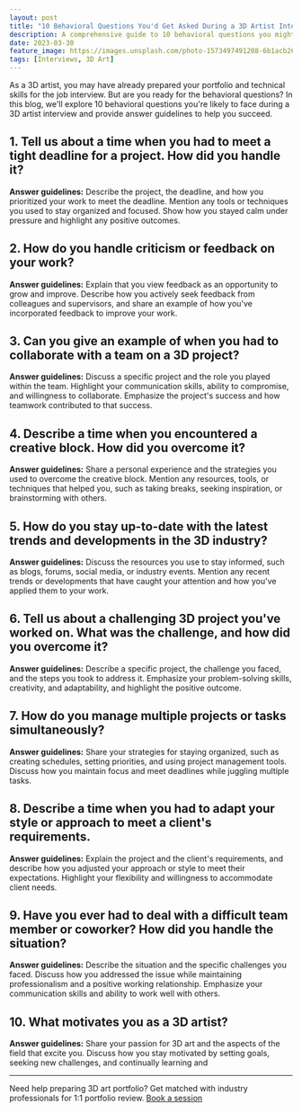 ```yaml
---
layout: post
title: "10 Behavioral Questions You'd Get Asked During a 3D Artist Interview and How to Answer Them"
description: A comprehensive guide to 10 behavioral questions you might face during a 3D artist interview, with answer guidelines to help you make a great impression.
date: 2023-03-30
feature_image: https://images.unsplash.com/photo-1573497491208-6b1acb260507?ixlib=rb-4.0.3&ixid=MnwxMjA3fDB8MHxwaG90by1wYWdlfHx8fGVufDB8fHx8&auto=format&fit=crop&w=2070&q=80
tags: [Interviews, 3D Art]
---
```


As a 3D artist, you may have already prepared your portfolio and technical skills for the job interview. But are you ready for the behavioral questions? In this blog, we'll explore 10 behavioral questions you're likely to face during a 3D artist interview and provide answer guidelines to help you succeed.
<!--more-->

## 1. Tell us about a time when you had to meet a tight deadline for a project. How did you handle it?

**Answer guidelines:** Describe the project, the deadline, and how you prioritized your work to meet the deadline. Mention any tools or techniques you used to stay organized and focused. Show how you stayed calm under pressure and highlight any positive outcomes.

## 2. How do you handle criticism or feedback on your work?

**Answer guidelines:** Explain that you view feedback as an opportunity to grow and improve. Describe how you actively seek feedback from colleagues and supervisors, and share an example of how you've incorporated feedback to improve your work.

## 3. Can you give an example of when you had to collaborate with a team on a 3D project?

**Answer guidelines:** Discuss a specific project and the role you played within the team. Highlight your communication skills, ability to compromise, and willingness to collaborate. Emphasize the project's success and how teamwork contributed to that success.

## 4. Describe a time when you encountered a creative block. How did you overcome it?

**Answer guidelines:** Share a personal experience and the strategies you used to overcome the creative block. Mention any resources, tools, or techniques that helped you, such as taking breaks, seeking inspiration, or brainstorming with others.

## 5. How do you stay up-to-date with the latest trends and developments in the 3D industry?

**Answer guidelines:** Discuss the resources you use to stay informed, such as blogs, forums, social media, or industry events. Mention any recent trends or developments that have caught your attention and how you've applied them to your work.

## 6. Tell us about a challenging 3D project you've worked on. What was the challenge, and how did you overcome it?

**Answer guidelines:** Describe a specific project, the challenge you faced, and the steps you took to address it. Emphasize your problem-solving skills, creativity, and adaptability, and highlight the positive outcome.

## 7. How do you manage multiple projects or tasks simultaneously?

**Answer guidelines:** Share your strategies for staying organized, such as creating schedules, setting priorities, and using project management tools. Discuss how you maintain focus and meet deadlines while juggling multiple tasks.

## 8. Describe a time when you had to adapt your style or approach to meet a client's requirements.

**Answer guidelines:** Explain the project and the client's requirements, and describe how you adjusted your approach or style to meet their expectations. Highlight your flexibility and willingness to accommodate client needs.

## 9. Have you ever had to deal with a difficult team member or coworker? How did you handle the situation?

**Answer guidelines:** Describe the situation and the specific challenges you faced. Discuss how you addressed the issue while maintaining professionalism and a positive working relationship. Emphasize your communication skills and ability to work well with others.

## 10. What motivates you as a 3D artist?

**Answer guidelines:** Share your passion for 3D art and the aspects of the field that excite you. Discuss how you stay motivated by setting goals, seeking new challenges, and continually learning and

---

Need help preparing 3D art portfolio? Get matched with industry professionals for 1:1 portfolio review. [Book a session](https://polyway.flutterflow.app/Services)
